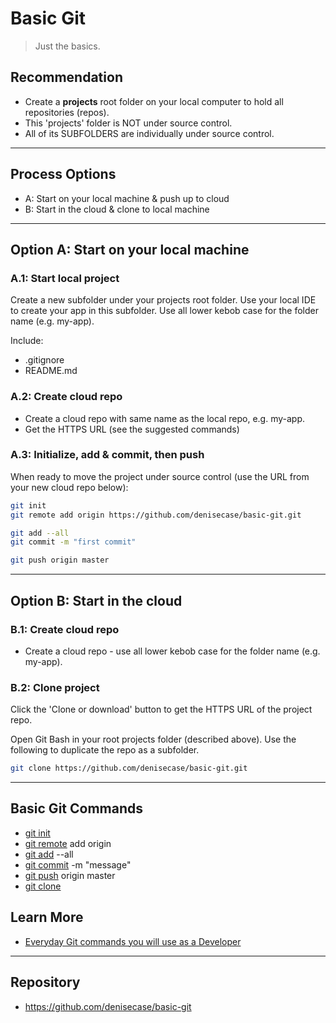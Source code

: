 # Basic Git

> Just the basics.

## Recommendation

- Create a **projects** root folder on your local computer to hold all repositories (repos).
- This 'projects' folder is NOT under source control.
- All of its SUBFOLDERS are individually under source control.

---

## Process Options

- A: Start on your local machine & push up to cloud
- B: Start in the cloud & clone to local machine

---

## Option A: Start on your local machine

### A.1: Start local project

Create a new subfolder under your projects root folder. Use your local IDE to create your app in this subfolder. Use all lower kebob case for the folder name (e.g. my-app).

Include:

- .gitignore
- README.md

### A.2: Create cloud repo

- Create a cloud repo with same name as the local repo, e.g. my-app.
- Get the HTTPS URL (see the suggested commands)

### A.3: Initialize, add & commit, then push

When ready to move the project under source control (use the URL from your new cloud repo below):

```Bash
git init
git remote add origin https://github.com/denisecase/basic-git.git

git add --all
git commit -m "first commit"

git push origin master
```

---

## Option B: Start in the cloud

### B.1: Create cloud repo

- Create a cloud repo - use all lower kebob case for the folder name (e.g. my-app).

### B.2: Clone project

Click the 'Clone or download' button to get the HTTPS URL of the project repo. 

Open Git Bash in your root projects folder (described above). Use the following to duplicate the repo as a subfolder.

```Bash
git clone https://github.com/denisecase/basic-git.git
```

---

## Basic Git Commands

- [git init](https://git-scm.com/docs/git-init)
- [git remote](https://git-scm.com/book/en/v2/Git-Basics-Working-with-Remotes) add origin
- [git add](https://git-scm.com/docs/git-add) --all
- [git commit](https://git-scm.com/docs/git-commit) -m "message"
- [git push](https://git-scm.com/docs/git-push) origin master
- [git clone](https://git-scm.com/docs/git-clone)

## Learn More

- [Everyday Git commands you will use as a Developer](https://medium.com/@paulrohan/everday-git-commands-you-will-use-as-a-developer-e84b4a327036)

---

## Repository

- <https://github.com/denisecase/basic-git>